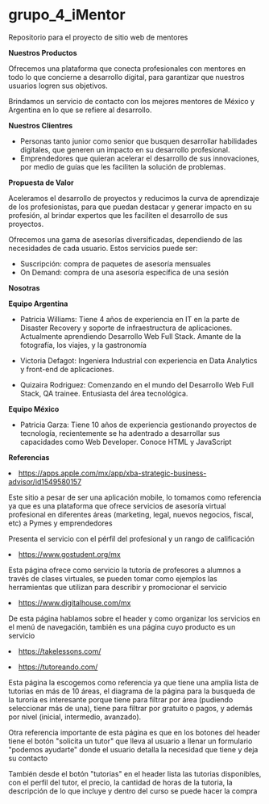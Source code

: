 # grupo_4_iMentor
Repositorio para el proyecto de sitio web de mentores

<b>Nuestros Productos </b>
<p>Ofrecemos una plataforma que conecta profesionales con mentores en todo lo que concierne a desarrollo digital, para garantizar que nuestros usuarios logren sus objetivos.</p> 
<p>Brindamos un servicio de contacto con los mejores mentores de México y Argentina en lo que se refiere al desarrollo.</p> 


<b>Nuestros Clientres</b>

<ul><li>Personas tanto junior como senior que busquen desarrollar habilidades digitales, que generen un impacto en su desarrollo profesional.</li>
<li>Emprendedores que quieran acelerar el desarrollo de sus innovaciones, por medio de guías que les faciliten la solución de problemas.</li> </ul>

<b>Propuesta de Valor</b>

<p>Aceleramos el desarrollo de proyectos y reducimos la curva de aprendizaje de los profesionistas, para que puedan destacar y generar impacto en su profesión, al brindar expertos que les faciliten el desarrollo de sus proyectos.</p>

<p>Ofrecemos una gama de asesorías diversificadas, dependiendo de las necesidades de cada usuario. Estos servicios puede ser: </p>

<ul><li>Suscripción: compra de paquetes de asesoría mensuales</li>
<li>On Demand: compra de una asesoría específica de una sesión</li> </ul>

<b>Nosotras</b>

<b><p>Equipo Argentina </p> </b>
<ul><li>Patricia Williams: Tiene 4 años de experiencia en IT en la parte de Disaster Recovery y soporte de infraestructura de aplicaciones. 
Actualmente aprendiendo Desarrollo Web Full Stack. Amante de la fotografía, los viajes, y la gastronomía </li></ul>

<ul><li>Victoria Defagot: Ingeniera Industrial con experiencia en Data Analytics y front-end de aplicaciones.</li></ul>
 
<ul><li>Quizaira Rodriguez: Comenzando en el mundo del Desarrollo Web Full Stack, QA trainee. Entusiasta del área tecnológica. </li></ul>
 
<b><p>Equipo México </p> </b>
<ul><li>Patricia Garza: Tiene 10 años de experiencia gestionando proyectos de tecnología, recientemente se ha adentrado a desarrollar sus capacidades como Web Developer. Conoce HTML y JavaScript </li></ul>
 
 <b>Referencias</b>
 
 <a><li> https://apps.apple.com/mx/app/xba-strategic-business-advisor/id1549580157 </li></a>
 <p>Este sitio a pesar de ser una aplicación mobile, lo tomamos como referencia ya que es una plataforma que ofrece servicios de asesoría virtual profesional en diferentes áreas (marketing, legal, nuevos negocios, fiscal, etc) a Pymes y emprendedores </p> </b>
 <p>Presenta el servicio con el pérfil del profesional y un rango de calificación</p>
 
 <a><li> https://www.gostudent.org/mx </li></a>
 <p>Esta página ofrece como servicio la tutoría de profesores a alumnos a través de clases virtuales, se pueden tomar como ejemplos las herramientas que utilizan para describir y promocionar el servicio </p> </b>
 
 <a><li> https://www.digitalhouse.com/mx </li></a>
 <p>De esta página hablamos sobre el header y como organizar los servicios en el menú de navegación, también es una página cuyo producto es un servicio</p> </b>
 
 <a><li> https://takelessons.com/ </li></a>
 
 <a><li> https://tutoreando.com/ </li></a>
 <p>Esta página la escogemos como referencia ya que tiene una amplia lista de tutorias en más de 10 áreas, el diagrama de la página para la busqueda de la turoria es interesante porque tiene para filtrar por área (pudiendo seleccionar más de una), tiene para filtrar por gratuito o pagos, y además por nivel (inicial, intermedio, avanzado). </p> </b>
 
  <p>Otra referencia importante de esta página es que en los botones del header tiene el botón "solicita un tutor" que lleva al usuario a llenar un formulario "podemos ayudarte" donde el usuario detalla la necesidad que tiene y deja su contacto</p> </b>
  
   <p>También desde el botón "tutorias" en el header lista las tutorias disponibles, con el perfil del tutor, el precio, la cantidad de horas de la tutoria, la descripción de lo que incluye y dentro del curso se puede hacer la compra</p> </b>

